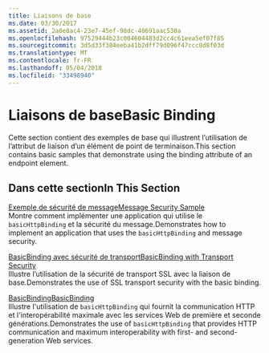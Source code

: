 ```yaml
---
title: Liaisons de base
ms.date: 03/30/2017
ms.assetid: 2a0e8ac4-23e7-45ef-98dc-40691aac530a
ms.openlocfilehash: 97529444b23c004604483d2cc4c61eea5ef07f85
ms.sourcegitcommit: 3d5d33f384eeba41b2dff79d096f47ccc8d8f03d
ms.translationtype: MT
ms.contentlocale: fr-FR
ms.lasthandoff: 05/04/2018
ms.locfileid: "33498940"
---
```

# <a name="basic-binding"></a><span data-ttu-id="2d28d-102">Liaisons de base</span><span class="sxs-lookup"><span data-stu-id="2d28d-102">Basic Binding</span></span>
<span data-ttu-id="2d28d-103">Cette section contient des exemples de base qui illustrent l’utilisation de l’attribut de liaison d’un élément de point de terminaison.</span><span class="sxs-lookup"><span data-stu-id="2d28d-103">This section contains basic samples that demonstrate using the binding attribute of an endpoint element.</span></span>  
  
## <a name="in-this-section"></a><span data-ttu-id="2d28d-104">Dans cette section</span><span class="sxs-lookup"><span data-stu-id="2d28d-104">In This Section</span></span>  
 [<span data-ttu-id="2d28d-105">Exemple de sécurité de message</span><span class="sxs-lookup"><span data-stu-id="2d28d-105">Message Security Sample</span></span>](../../../../docs/framework/wcf/samples/message-security-sample.md)  
 <span data-ttu-id="2d28d-106">Montre comment implémenter une application qui utilise le `basicHttpBinding` et la sécurité du message.</span><span class="sxs-lookup"><span data-stu-id="2d28d-106">Demonstrates how to implement an application that uses the `basicHttpBinding` and message security.</span></span>  
  
 [<span data-ttu-id="2d28d-107">BasicBinding avec sécurité de transport</span><span class="sxs-lookup"><span data-stu-id="2d28d-107">BasicBinding with Transport Security</span></span>](../../../../docs/framework/wcf/samples/basicbinding-with-transport-security.md)  
 <span data-ttu-id="2d28d-108">Illustre l’utilisation de la sécurité de transport SSL avec la liaison de base.</span><span class="sxs-lookup"><span data-stu-id="2d28d-108">Demonstrates the use of SSL transport security with the basic binding.</span></span>  
  
 [<span data-ttu-id="2d28d-109">BasicBinding</span><span class="sxs-lookup"><span data-stu-id="2d28d-109">BasicBinding</span></span>](../../../../docs/framework/wcf/samples/basicbinding.md)  
 <span data-ttu-id="2d28d-110">Illustre l'utilisation de `basicHttpBinding` qui fournit la communication HTTP et l'interopérabilité maximale avec les services Web de première et seconde générations.</span><span class="sxs-lookup"><span data-stu-id="2d28d-110">Demonstrates the use of `basicHttpBinding` that provides HTTP communication and maximum interoperability with first- and second-generation Web services.</span></span>
